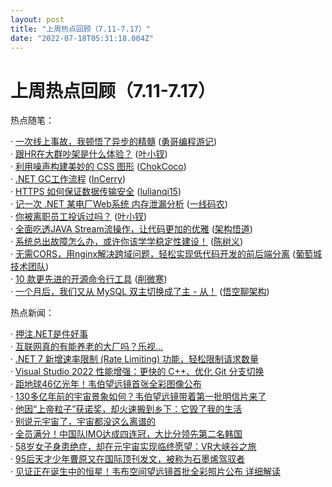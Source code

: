 ```yaml
---
layout: post
title: "上周热点回顾（7.11-7.17）"
date: "2022-07-18T05:31:18.004Z"
---
```

上周热点回顾（7.11-7.17）
=================

热点随笔：

· [一次线上事故，我顿悟了异步的精髓](https://www.cnblogs.com/makemylife/archive/2022/07/11/16462866.html) ([勇哥编程游记](https://www.cnblogs.com/makemylife/))  
· [跟HR在大群吵架是什么体验？](https://www.cnblogs.com/yexiaochai/archive/2022/07/12/16469573.html) ([叶小钗](https://www.cnblogs.com/yexiaochai/))  
· [利用噪声构建美妙的 CSS 图形](https://www.cnblogs.com/coco1s/archive/2022/07/13/16472985.html) ([ChokCoco](https://www.cnblogs.com/coco1s/))  
· [.NET GC工作流程](https://www.cnblogs.com/InCerry/archive/2022/07/11/dotnet-gc-workflow-1.html) ([InCerry](https://www.cnblogs.com/InCerry/))  
· [HTTPS 如何保证数据传输安全](https://www.cnblogs.com/lulianqi/archive/2022/07/14/16476166.html) ([lulianqi15](https://www.cnblogs.com/lulianqi/))  
· [记一次 .NET 某电厂Web系统 内存泄漏分析](https://www.cnblogs.com/huangxincheng/archive/2022/07/14/16476232.html) ([一线码农](https://www.cnblogs.com/huangxincheng/))  
· [你被离职员工投诉过吗？](https://www.cnblogs.com/yexiaochai/archive/2022/07/11/16465960.html) ([叶小钗](https://www.cnblogs.com/yexiaochai/))  
· [全面吃透JAVA Stream流操作，让代码更加的优雅](https://www.cnblogs.com/softwarearch/archive/2022/07/11/16466235.html) ([架构悟道](https://www.cnblogs.com/softwarearch/))  
· [系统总出故障怎么办，或许你该学学稳定性建设！](https://www.cnblogs.com/chanshuyi/archive/2022/07/13/how-to-build-the-stable-system.html) ([陈树义](https://www.cnblogs.com/chanshuyi/))  
· [无需CORS，用nginx解决跨域问题，轻松实现低代码开发的前后端分离](https://www.cnblogs.com/powertoolsteam/archive/2022/07/15/16481518.html) ([葡萄城技术团队](https://www.cnblogs.com/powertoolsteam/))  
· [10 款更先进的开源命令行工具](https://www.cnblogs.com/xueweihan/archive/2022/07/13/16472506.html) ([削微寒](https://www.cnblogs.com/xueweihan/))  
· [一个月后，我们又从 MySQL 双主切换成了主 - 从！](https://www.cnblogs.com/jackson0714/archive/2022/07/11/16467547.html) ([悟空聊架构](https://www.cnblogs.com/jackson0714/))

热点新闻：

· [押注.NET是件好事](https://news.cnblogs.com/n/724494/)  
· [互联网真的有能养老的大厂吗？乐视...](https://news.cnblogs.com/n/724354/)  
· [.NET 7 新增速率限制 (Rate Limiting) 功能，轻松限制请求数量](https://news.cnblogs.com/n/724707/)  
· [Visual Studio 2022 性能增强：更快的 C++、优化 Git 分支切换](https://news.cnblogs.com/n/724575/)  
· [距地球46亿光年！韦伯望远镜首张全彩图像公布](https://news.cnblogs.com/n/724443/)  
· [130多亿年前的宇宙景象如何？韦伯望远镜带着第一批明信片来了](https://news.cnblogs.com/n/724582/)  
· [他因“上帝粒子”获诺奖，却火速搬到乡下：它毁了我的生活](https://news.cnblogs.com/n/724448/)  
· [别说元宇宙了，宇宙都没这么离谱的](https://news.cnblogs.com/n/724542/)  
· [全员满分！中国队IMO达成四连冠，大比分领先第二名韩国](https://news.cnblogs.com/n/724738/)  
· [58岁女子身患绝症，却在元宇宙实现临终愿望：VR大峡谷之旅](https://news.cnblogs.com/n/724415/)  
· [95后天才少年曹原又在国际顶刊发文，被称为石墨烯驾驭者](https://news.cnblogs.com/n/724550/)  
· [见证正在诞生中的恒星！韦布空间望远镜首批全彩照片公布 详细解读](https://news.cnblogs.com/n/724515/)